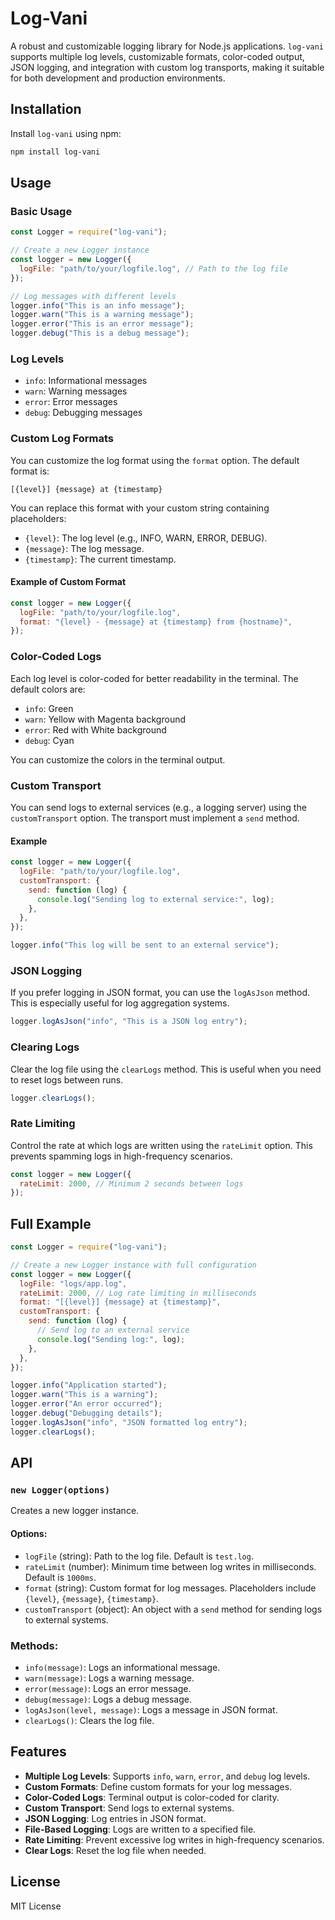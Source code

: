 # Log-Vani

A robust and customizable logging library for Node.js applications. `log-vani` supports multiple log levels, customizable formats, color-coded output, JSON logging, and integration with custom log transports, making it suitable for both development and production environments.

## Installation

Install `log-vani` using npm:

```bash
npm install log-vani
```

## Usage

### Basic Usage

```javascript
const Logger = require("log-vani");

// Create a new Logger instance
const logger = new Logger({
  logFile: "path/to/your/logfile.log", // Path to the log file
});

// Log messages with different levels
logger.info("This is an info message");
logger.warn("This is a warning message");
logger.error("This is an error message");
logger.debug("This is a debug message");
```

### Log Levels

- `info`: Informational messages
- `warn`: Warning messages
- `error`: Error messages
- `debug`: Debugging messages

### Custom Log Formats

You can customize the log format using the `format` option. The default format is:

```text
[{level}] {message} at {timestamp}
```

You can replace this format with your custom string containing placeholders:

- `{level}`: The log level (e.g., INFO, WARN, ERROR, DEBUG).
- `{message}`: The log message.
- `{timestamp}`: The current timestamp.

#### Example of Custom Format

```javascript
const logger = new Logger({
  logFile: "path/to/your/logfile.log",
  format: "{level} - {message} at {timestamp} from {hostname}",
});
```

### Color-Coded Logs

Each log level is color-coded for better readability in the terminal. The default colors are:

- `info`: Green
- `warn`: Yellow with Magenta background
- `error`: Red with White background
- `debug`: Cyan

You can customize the colors in the terminal output.

### Custom Transport

You can send logs to external services (e.g., a logging server) using the `customTransport` option. The transport must implement a `send` method.

#### Example

```javascript
const logger = new Logger({
  logFile: "path/to/your/logfile.log",
  customTransport: {
    send: function (log) {
      console.log("Sending log to external service:", log);
    },
  },
});

logger.info("This log will be sent to an external service");
```

### JSON Logging

If you prefer logging in JSON format, you can use the `logAsJson` method. This is especially useful for log aggregation systems.

```javascript
logger.logAsJson("info", "This is a JSON log entry");
```

### Clearing Logs

Clear the log file using the `clearLogs` method. This is useful when you need to reset logs between runs.

```javascript
logger.clearLogs();
```

### Rate Limiting

Control the rate at which logs are written using the `rateLimit` option. This prevents spamming logs in high-frequency scenarios.

```javascript
const logger = new Logger({
  rateLimit: 2000, // Minimum 2 seconds between logs
});
```

## Full Example

```javascript
const Logger = require("log-vani");

// Create a new Logger instance with full configuration
const logger = new Logger({
  logFile: "logs/app.log",
  rateLimit: 2000, // Log rate limiting in milliseconds
  format: "[{level}] {message} at {timestamp}",
  customTransport: {
    send: function (log) {
      // Send log to an external service
      console.log("Sending log:", log);
    },
  },
});

logger.info("Application started");
logger.warn("This is a warning");
logger.error("An error occurred");
logger.debug("Debugging details");
logger.logAsJson("info", "JSON formatted log entry");
logger.clearLogs();
```

## API

### `new Logger(options)`

Creates a new logger instance.

#### Options:

- `logFile` (string): Path to the log file. Default is `test.log`.
- `rateLimit` (number): Minimum time between log writes in milliseconds. Default is `1000ms`.
- `format` (string): Custom format for log messages. Placeholders include `{level}`, `{message}`, `{timestamp}`.
- `customTransport` (object): An object with a `send` method for sending logs to external systems.

### Methods:

- `info(message)`: Logs an informational message.
- `warn(message)`: Logs a warning message.
- `error(message)`: Logs an error message.
- `debug(message)`: Logs a debug message.
- `logAsJson(level, message)`: Logs a message in JSON format.
- `clearLogs()`: Clears the log file.

## Features

- **Multiple Log Levels**: Supports `info`, `warn`, `error`, and `debug` log levels.
- **Custom Formats**: Define custom formats for your log messages.
- **Color-Coded Logs**: Terminal output is color-coded for clarity.
- **Custom Transport**: Send logs to external systems.
- **JSON Logging**: Log entries in JSON format.
- **File-Based Logging**: Logs are written to a specified file.
- **Rate Limiting**: Prevent excessive log writes in high-frequency scenarios.
- **Clear Logs**: Reset the log file when needed.

## License

MIT License

